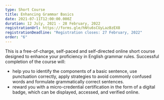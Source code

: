 ```yaml
---
type: Short Course
title: Enhancing Grammar Basics
date: 2021-07-11T12:00:00.000Z
duration: 12 July, 2021 - 28 February, 2022
registrationUrl: https://forms.gle/hNtu6sCUyLazBzEX8
registrationDeadline: "Registration closes: 27 February, 2022"
order: "6"
---
```


This is a free-of-charge, self-paced and self-directed online short
course designed to enhance your proficiency in English grammar
rules. Successful completion of the course will:

- help you to identify the components of a basic sentence, use punctuation correctly, apply strategies to avoid commonly confused words and formulate grammatically correct sentences.
- reward you with a micro-credential certification in the form of a digital badge, which can be displayed, accessed, and verified online.

